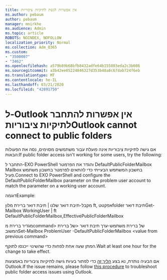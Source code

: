 ```yaml
---
title: אין אפשרות לגשת לתיקיות ציבוריות
ms.author: pebaum
author: pebaum
manager: mnirkhe
ms.audience: Admin
ms.topic: article
ROBOTS: NOINDEX, NOFOLLOW
localization_priority: Normal
ms.collection: Adm_O365
ms.custom:
- "3500007"
- "3462"
ms.openlocfilehash: a579b89b68bfb8432adfe64b155803eda2c3b086
ms.sourcegitcommit: a3b42ee05224846327d353b48a8c67dab724f6eb
ms.translationtype: MT
ms.contentlocale: he-IL
ms.lasthandoff: 03/21/2020
ms.locfileid: "42891750"
---
```

# <a name="outlook-cannot-connect-to-public-folders"></a><span data-ttu-id="0b8ce-102">ל-Outlook אין אפשרות להתחבר לתיקיות ציבוריות</span><span class="sxs-lookup"><span data-stu-id="0b8ce-102">Outlook cannot connect to public folders</span></span>

<span data-ttu-id="0b8ce-103">אם גישה לתיקיות ציבוריות אינה פועלת עבור משתמשים מסוימים, נסה את הפעולות הבאות:</span><span class="sxs-lookup"><span data-stu-id="0b8ce-103">If public folder access isn't working for some users, try the following:</span></span>

<span data-ttu-id="0b8ce-104">התחבר ל-EXO PowerShell והגדר את הפרמטר DefaultPublicFolderMailbox Mailbox בחשבון המשתמש הבעייתי כדי להתאים לפרמטר בחשבון משתמש פעיל.</span><span class="sxs-lookup"><span data-stu-id="0b8ce-104">Connect to EXO PowerShell and configure the DefaultPublicFolderMailbox parameter on the problem user account to match the parameter on a working user account.</span></span>

<span data-ttu-id="0b8ce-105">דוגמה</span><span class="sxs-lookup"><span data-stu-id="0b8ce-105">Example:</span></span>

<span data-ttu-id="0b8ce-106">מקבל-תיבת דואר שלנו | תיבת דואר ברירת מלון ft, אפקטטfolder תיבת דואר</span><span class="sxs-lookup"><span data-stu-id="0b8ce-106">Get-Mailbox WorkingUser | ft DefaultPublicFolderMailbox,EffectivePublicFolderMailbox</span></span>

<span data-ttu-id="0b8ce-107">מגדיר ברירת מcommand> של ברירת משתמש-ערך תיבת דואר \<של ברירת המשוב</span><span class="sxs-lookup"><span data-stu-id="0b8ce-107">Set-Mailbox ProblemUser -DefaultPublicFolderMailbox \<value from previous command></span></span>

<span data-ttu-id="0b8ce-108">המתן שעה אחת לפחות כדי שהשינוי ייכנסו לתוקף.</span><span class="sxs-lookup"><span data-stu-id="0b8ce-108">Wait at least one hour for the change to take effect.</span></span>

<span data-ttu-id="0b8ce-109">אם הבעיה נותרת, נא בצע [הליך זה](https://aka.ms/pfcte) כדי לפתור בעיות גישה לתיקיות ציבוריות באמצעות Outlook.</span><span class="sxs-lookup"><span data-stu-id="0b8ce-109">If the issue remains, please follow [this procedure](https://aka.ms/pfcte) to troubleshoot public folder access issues using Outlook.</span></span>